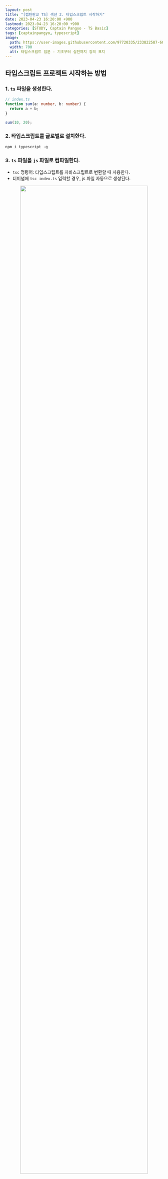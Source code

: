 ```yaml
---
layout: post
title: "[캡틴판교 TS] 섹션 2. 타입스크립트 시작하기"
date: 2023-04-23 16:20:00 +900
lastmod: 2023-04-23 16:20:00 +900
categories: [STUDY, Captain Pangyo - TS Basic]
tags: [captainpangyo, typescript]
image: 
  path: https://user-images.githubusercontent.com/97720335/233822587-60d294e1-867c-4cc0-b352-26899b803685.png
  width: 700
  alt: 타입스크립트 입문 - 기초부터 실전까지 강의 표지
---
```


## 타입스크립트 프로젝트 시작하는 방법
### 1. `ts` 파일을 생성한다.

```ts
// index.ts
function sum(a: number, b: number) {
  return a + b;
}

sum(10, 20);
```

### 2. 타입스크립트를 글로벌로 설치한다.

```shell
npm i typescript -g
```

### 3. `ts` 파일을 `js` 파일로 컴파일한다.
- `tsc` 명령어: 타입스크립트를 자바스크립트로 변환할 때 사용한다.
- 터미널에 `tsc index.ts` 입력할 경우, js 파일 자동으로 생성된다.

<div align="center"><img src="https://user-images.githubusercontent.com/97720335/233825303-6fd055e7-b2e6-40cb-9903-a95d2cf66fd0.png" width="90%"></div>

## 타입스크립트 설정 파일 (tsconfig.json)
- 타입스크립트 설정 파일은 타입스크립트를 자바스크립트로 변환할 때의 설정을 정의해놓는 파일이다.
- 프로젝트에서 `tsc` 명령어를 치면 타입스크립트 설정 파일에 정의된 내용을 기준으로 컴파일을 진행한다.

### tsconfig.json 파일 속성
tsconfig.json 파일 생성해서 컴파일을 부가 옵션(`compilerOptions`)을 지정한다. 즉, 프로젝트를 타입스크립트로 변환할 때 타입스크립트가 이 프로젝트를 어떻게 이해할 지 정해주는 것이다.
- `allowJs` : 타입스크립트 컴파일 작업을 진행할 때 자바스크립트 파일도 포함될 수 있는지를 설정해주는 속성이다.
- `checkJs` : 타입스크립트의 검사 기능을 자바스크립트에 허용하는 속성이다.
- `noImplicitAny` : any라는 타입이 의도치않게 발생할 경우 에러를 띄워주는 속성이다.

<br>

## 추천 사이트
### 1. [바벨 사이트](https://babeljs.io/)
자바스크립트의 최신 문법을 최대한 많은 브라우저에서 허용할 수 있도록 변환해주는 사이트

### 2. [타입스크립트 플레이그라운드](https://www.typescriptlang.org/play?#code/MYewdgzgLgBAhgJygS2jAvDARAQQK4Dme0cMAynAG5wECmWA3AFCiQgA2tAdOyAQBQBveElSwAvgEogA)
타입스크립트 공식문서에 있는 플레이그라운드다. 간단하게 코드를 작성하고 확인할 수 있다. 
- `tsc` 명령어를 입력한 것과 같다.

---

## 🧸 Feelings ...
타입스크립트 파일 설정하는 방법을 보았는데, `tsconfigs.json` 에 들어가는 속성들이 많아서 개인적으로 정리해야할 것 같다.

<div align="center"><img src="https://user-images.githubusercontent.com/97720335/233825430-a7784885-b297-416e-b58a-d8d0cf55cfae.png"></div>

<br>

**Reference**

[[캡틴판교 TS] 타입스크립트 입문 - 기초부터 실전까지](https://www.inflearn.com/course/%ED%83%80%EC%9E%85%EC%8A%A4%ED%81%AC%EB%A6%BD%ED%8A%B8-%EC%9E%85%EB%AC%B8) <br>
[타입스크립트 핸드북](https://joshua1988.github.io/ts/)

<br>

> 본 포스팅은 캡틴판교 강사님의 `타입스크립트 입문 - 기초부터 실전까지` 강의를 수강하고 난 후, 본인의 주관적인 견해에 의하여 작성되었습니다.
{: .prompt-info}